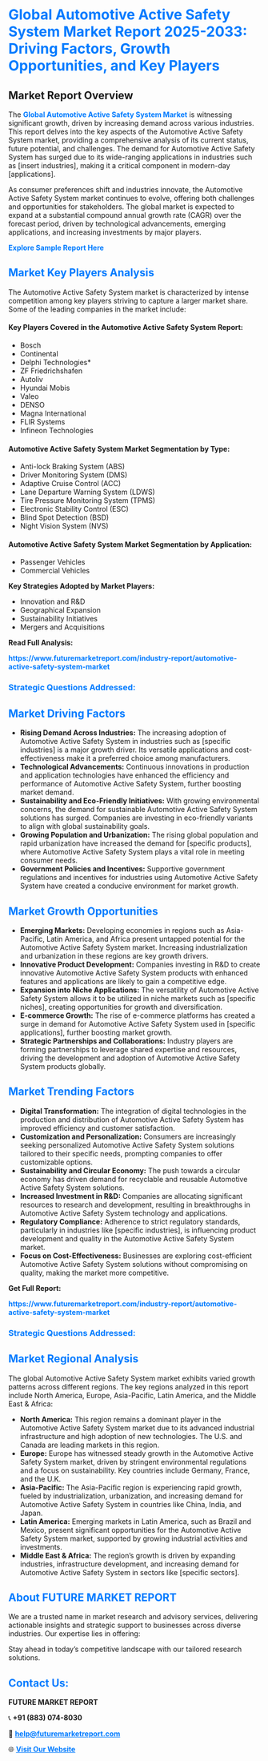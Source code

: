 <h1 style="color: #007BFF;">Global Automotive Active Safety System Market Report 2025-2033: Driving Factors, Growth Opportunities, and Key Players</h1>

<section id="overview">
<h2>Market Report Overview</h2>
<p>The <a href="https://www.futuremarketreport.com/industry-report/automotive-active-safety-system-market" style="color: #007BFF; text-decoration: none;"><strong>Global Automotive Active Safety System Market</strong></a> is witnessing significant growth, driven by increasing demand across various industries. This report delves into the key aspects of the Automotive Active Safety System market, providing a comprehensive analysis of its current status, future potential, and challenges. The demand for Automotive Active Safety System has surged due to its wide-ranging applications in industries such as [insert industries], making it a critical component in modern-day [applications].</p>
<p>As consumer preferences shift and industries innovate, the Automotive Active Safety System market continues to evolve, offering both challenges and opportunities for stakeholders. The global market is expected to expand at a substantial compound annual growth rate (CAGR) over the forecast period, driven by technological advancements, emerging applications, and increasing investments by major players.</p>
</section>

<section id="overview">
<p><a href="https://www.futuremarketreport.com/request-sample/reportId=41221" style="color: #007BFF; text-decoration: none;"><strong>Explore Sample Report Here</strong></a></p>
</section>

<section id="key-players">
<h2 style="color: #007BFF;">Market Key Players Analysis</h2>
<p>The Automotive Active Safety System market is characterized by intense competition among key players striving to capture a larger market share. Some of the leading companies in the market include:</p>
<h4>Key Players Covered in the Automotive Active Safety System Report:</h4>
<ul><li>Bosch</li><li>Continental</li><li>Delphi Technologies*</li><li>ZF Friedrichshafen</li><li>Autoliv</li><li>Hyundai Mobis</li><li>Valeo</li><li>DENSO</li><li>Magna International</li><li>FLIR Systems</li><li>Infineon Technologies</li></ul>
<h4>Automotive Active Safety System Market Segmentation by Type:</h4>
<ul><li>Anti-lock Braking System (ABS)</li><li>Driver Monitoring System (DMS)</li><li>Adaptive Cruise Control (ACC)</li><li>Lane Departure Warning System (LDWS)</li><li>Tire Pressure Monitoring System (TPMS)</li><li>Electronic Stability Control (ESC)</li><li>Blind Spot Detection (BSD)</li><li>Night Vision System (NVS)</li></ul>

<h4>Automotive Active Safety System Market Segmentation by Application:</h4>
<ul><li>Passenger Vehicles</li><li>Commercial Vehicles</li></ul>
<p><strong>Key Strategies Adopted by Market Players:</strong></p>
<ul>
<li>Innovation and R&D</li>
<li>Geographical Expansion</li>
<li>Sustainability Initiatives</li>
<li>Mergers and Acquisitions</li>
</ul>
</section>

<section>
<p><strong>Read Full Analysis: </strong></p><a href="https://www.futuremarketreport.com/industry-report/automotive-active-safety-system-market" style="color: #007BFF; text-decoration: none;"><strong>https://www.futuremarketreport.com/industry-report/automotive-active-safety-system-market</strong></a>
<h3 style="color: #007BFF;">Strategic Questions Addressed:</h3>
</section>

<section id="driving-factors">
<h2 style="color: #007BFF;">Market Driving Factors</h2>
<ul>
<li><strong>Rising Demand Across Industries:</strong> The increasing adoption of Automotive Active Safety System in industries such as [specific industries] is a major growth driver. Its versatile applications and cost-effectiveness make it a preferred choice among manufacturers.</li>
<li><strong>Technological Advancements:</strong> Continuous innovations in production and application technologies have enhanced the efficiency and performance of Automotive Active Safety System, further boosting market demand.</li>
<li><strong>Sustainability and Eco-Friendly Initiatives:</strong> With growing environmental concerns, the demand for sustainable Automotive Active Safety System solutions has surged. Companies are investing in eco-friendly variants to align with global sustainability goals.</li>
<li><strong>Growing Population and Urbanization:</strong> The rising global population and rapid urbanization have increased the demand for [specific products], where Automotive Active Safety System plays a vital role in meeting consumer needs.</li>
<li><strong>Government Policies and Incentives:</strong> Supportive government regulations and incentives for industries using Automotive Active Safety System have created a conducive environment for market growth.</li>
</ul>
</section>

<section id="growth-opportunities">
<h2 style="color: #007BFF;">Market Growth Opportunities</h2>
<ul>
<li><strong>Emerging Markets:</strong> Developing economies in regions such as Asia-Pacific, Latin America, and Africa present untapped potential for the Automotive Active Safety System market. Increasing industrialization and urbanization in these regions are key growth drivers.</li>
<li><strong>Innovative Product Development:</strong> Companies investing in R&D to create innovative Automotive Active Safety System products with enhanced features and applications are likely to gain a competitive edge.</li>
<li><strong>Expansion into Niche Applications:</strong> The versatility of Automotive Active Safety System allows it to be utilized in niche markets such as [specific niches], creating opportunities for growth and diversification.</li>
<li><strong>E-commerce Growth:</strong> The rise of e-commerce platforms has created a surge in demand for Automotive Active Safety System used in [specific applications], further boosting market growth.</li>
<li><strong>Strategic Partnerships and Collaborations:</strong> Industry players are forming partnerships to leverage shared expertise and resources, driving the development and adoption of Automotive Active Safety System products globally.</li>
</ul>
</section>

<section id="trending-factors">
<h2 style="color: #007BFF;">Market Trending Factors</h2>
<ul>
<li><strong>Digital Transformation:</strong> The integration of digital technologies in the production and distribution of Automotive Active Safety System has improved efficiency and customer satisfaction.</li>
<li><strong>Customization and Personalization:</strong> Consumers are increasingly seeking personalized Automotive Active Safety System solutions tailored to their specific needs, prompting companies to offer customizable options.</li>
<li><strong>Sustainability and Circular Economy:</strong> The push towards a circular economy has driven demand for recyclable and reusable Automotive Active Safety System solutions.</li>
<li><strong>Increased Investment in R&D:</strong> Companies are allocating significant resources to research and development, resulting in breakthroughs in Automotive Active Safety System technology and applications.</li>
<li><strong>Regulatory Compliance:</strong> Adherence to strict regulatory standards, particularly in industries like [specific industries], is influencing product development and quality in the Automotive Active Safety System market.</li>
<li><strong>Focus on Cost-Effectiveness:</strong> Businesses are exploring cost-efficient Automotive Active Safety System solutions without compromising on quality, making the market more competitive.</li>
</ul>
</section>

<section>
<p><strong>Get Full Report: </strong></p><a href="https://www.futuremarketreport.com/industry-report/automotive-active-safety-system-market" style="color: #007BFF; text-decoration: none;"><strong>https://www.futuremarketreport.com/industry-report/automotive-active-safety-system-market</strong></a>
<h3 style="color: #007BFF;">Strategic Questions Addressed:</h3>
</section>


<section id="regional-analysis">
<h2 style="color: #007BFF;">Market Regional Analysis</h2>
<p>The global Automotive Active Safety System market exhibits varied growth patterns across different regions. The key regions analyzed in this report include North America, Europe, Asia-Pacific, Latin America, and the Middle East & Africa:</p>
<ul>
<li><strong>North America:</strong> This region remains a dominant player in the Automotive Active Safety System market due to its advanced industrial infrastructure and high adoption of new technologies. The U.S. and Canada are leading markets in this region.</li>
<li><strong>Europe:</strong> Europe has witnessed steady growth in the Automotive Active Safety System market, driven by stringent environmental regulations and a focus on sustainability. Key countries include Germany, France, and the U.K.</li>
<li><strong>Asia-Pacific:</strong> The Asia-Pacific region is experiencing rapid growth, fueled by industrialization, urbanization, and increasing demand for Automotive Active Safety System in countries like China, India, and Japan.</li>
<li><strong>Latin America:</strong> Emerging markets in Latin America, such as Brazil and Mexico, present significant opportunities for the Automotive Active Safety System market, supported by growing industrial activities and investments.</li>
<li><strong>Middle East & Africa:</strong> The region’s growth is driven by expanding industries, infrastructure development, and increasing demand for Automotive Active Safety System in sectors like [specific sectors].</li>
</ul>
</section>

<footer>
<h2 style="color: #007BFF;">About FUTURE MARKET REPORT</h2>
<p>We are a trusted name in market research and advisory services, delivering actionable insights and strategic support to businesses across diverse industries. Our expertise lies in offering:</p>

<p>Stay ahead in today’s competitive landscape with our tailored research solutions.</p>

<h2 style="color: #007BFF;">Contact Us:</h2>
<p><strong>FUTURE MARKET REPORT</strong></p>
<p>📞 <strong>+91 (883) 074-8030</strong></p>
<p>📧 <strong><a href="mailto:help@futuremarketreport.com" style="color: #007BFF;">help@futuremarketreport.com</a></strong></p>
<p>🌐 <strong><a href="https://www.futuremarketreport.com/" style="color: #007BFF;">Visit Our Website</a></strong></p>
</footer>